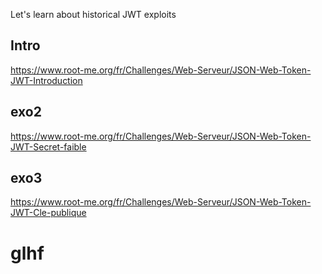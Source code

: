Let's learn about historical JWT exploits

## Intro

https://www.root-me.org/fr/Challenges/Web-Serveur/JSON-Web-Token-JWT-Introduction

## exo2

https://www.root-me.org/fr/Challenges/Web-Serveur/JSON-Web-Token-JWT-Secret-faible

## exo3

https://www.root-me.org/fr/Challenges/Web-Serveur/JSON-Web-Token-JWT-Cle-publique

# glhf
